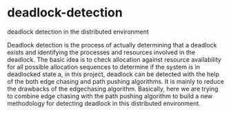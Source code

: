 # deadlock-detection
deadlock detection in the distributed environment 

Deadlock detection is the process of actually determining that a deadlock exists and identifying the processes and resources involved in the deadlock. The basic idea is to check allocation against resource availability for all possible allocation sequences to determine if the system is in deadlocked state a, in this project, deadlock can be detected with the help of the both edge chasing and path pushing algorithms. It is mainly to reduce the drawbacks of the edgechasing algorithm. Basically, here we are trying to combine edge chasing with the path pushing algorithm to build a new methodology for detecting deadlock in this distributed environment.
